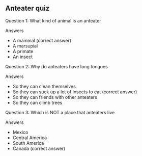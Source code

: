 ## Anteater quiz 

Question 1: What kind of animal is an anteater

Answers

- A mammal (correct answer)
- A marsupial 
- A primate
- An insect 

Question 2: Why do anteaters have long tongues

Answers

- So they can clean themselves 
- So they can suck up a lot of insects to eat (correct answer)
- So they can friends with other anteaters 
- So they can climb trees

Question 3: Which is NOT a place that anteaters live

Answers 

- Mexico 
- Central America
- South America
- Canada (correct answer)